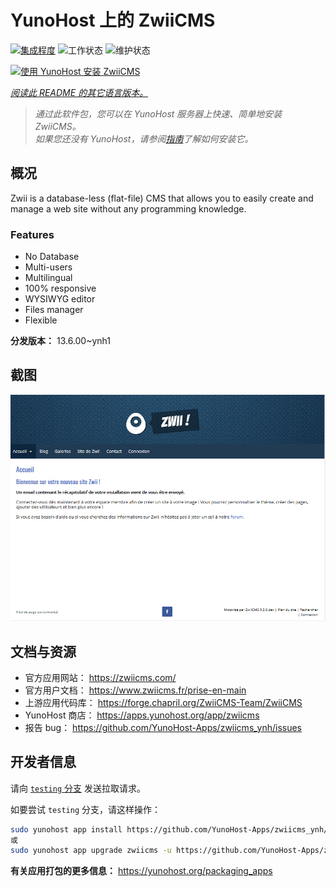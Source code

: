 <!--
注意：此 README 由 <https://github.com/YunoHost/apps/tree/master/tools/readme_generator> 自动生成
请勿手动编辑。
-->

# YunoHost 上的 ZwiiCMS

[![集成程度](https://apps.yunohost.org/badge/integration/zwiicms)](https://ci-apps.yunohost.org/ci/apps/zwiicms/)
![工作状态](https://apps.yunohost.org/badge/state/zwiicms)
![维护状态](https://apps.yunohost.org/badge/maintained/zwiicms)

[![使用 YunoHost 安装 ZwiiCMS](https://install-app.yunohost.org/install-with-yunohost.svg)](https://install-app.yunohost.org/?app=zwiicms)

*[阅读此 README 的其它语言版本。](./ALL_README.md)*

> *通过此软件包，您可以在 YunoHost 服务器上快速、简单地安装 ZwiiCMS。*  
> *如果您还没有 YunoHost，请参阅[指南](https://yunohost.org/install)了解如何安装它。*

## 概况

Zwii is a database-less (flat-file) CMS that allows you to easily create and manage a web site without any programming knowledge.

### Features

- No Database
- Multi-users
- Multilingual
- 100% responsive
- WYSIWYG editor
- Files manager
- Flexible


**分发版本：** 13.6.00~ynh1

## 截图

![ZwiiCMS 的截图](./doc/screenshots/dashboard.png)

## 文档与资源

- 官方应用网站： <https://zwiicms.com/>
- 官方用户文档： <https://www.zwiicms.fr/prise-en-main>
- 上游应用代码库： <https://forge.chapril.org/ZwiiCMS-Team/ZwiiCMS>
- YunoHost 商店： <https://apps.yunohost.org/app/zwiicms>
- 报告 bug： <https://github.com/YunoHost-Apps/zwiicms_ynh/issues>

## 开发者信息

请向 [`testing` 分支](https://github.com/YunoHost-Apps/zwiicms_ynh/tree/testing) 发送拉取请求。

如要尝试 `testing` 分支，请这样操作：

```bash
sudo yunohost app install https://github.com/YunoHost-Apps/zwiicms_ynh/tree/testing --debug
或
sudo yunohost app upgrade zwiicms -u https://github.com/YunoHost-Apps/zwiicms_ynh/tree/testing --debug
```

**有关应用打包的更多信息：** <https://yunohost.org/packaging_apps>
